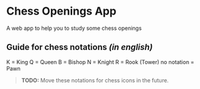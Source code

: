 # Chess Openings App

A web app to help you to study some chess openings

## Guide for chess notations _(in english)_

K = King
Q = Queen
B = Bishop
N = Knight
R = Rook (Tower)
no notation = Pawn

> **TODO:** Move these notations for chess icons in the future.
